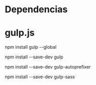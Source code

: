 # Dependencias

# gulp.js

npm install gulp --global

npm install --save-dev gulp

npm install --save-dev gulp-autoprefixer

npm install --save-dev gulp-sass
